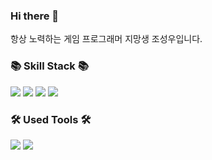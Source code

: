 <h3> Hi there 👋</h3>
<p>
항상 노력하는 게임 프로그래머 지망생 조성우입니다.
</p>


<h3>📚 Skill Stack 📚</h3>
<div>
<img src="https://img.shields.io/badge/C-A8B9CC?style=flat-square&logo=C&logoColor=white"/>
<img src="https://img.shields.io/badge/C++-00599C?style=flat-square&logo=C++&logoColor=white"/>
<img src="https://img.shields.io/badge/Unity-000000?style=flat-square&logo=Unity&logoColor=white"/>
<img src="https://img.shields.io/badge/Unreal%20Engine-0E1128?style=flat-square&logo=unrealengine&logoColor=white"/>
</div>

<h3>🛠 Used Tools 🛠</h3>
<div>
<img src="https://img.shields.io/badge/Rider-000000?style=flat-square&logo=rider&logoColor=white"/>
<img src="https://img.shields.io/badge/Github-181717?style=flat-square&logo=github&logoColor=white"/>
</div>
